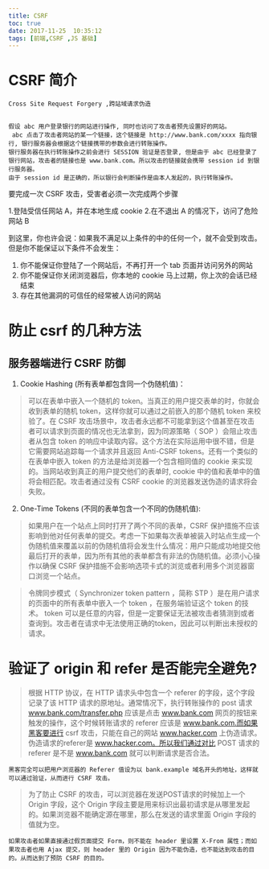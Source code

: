 ```yaml
---
title: CSRF
toc: true
date: 2017-11-25  10:35:12
tags: [前端,CSRF ,JS 基础]
---
```



# CSRF 简介

`Cross Site Request Forgery ,跨站域请求伪造`

```

假设 abc 用户登录银行的网站进行操作, 同时也访问了攻击者预先设置好的网站。
 abc 点击了攻击者网站的某一个链接，这个链接是 http://www.bank.com/xxxx 指向银行, 银行服务器会根据这个链接携带的参数会进行转账操作。
银行服务器在执行转账操作之前会进行 SESSION 验证是否登录, 但是由于 abc 已经登录了银行网站，攻击者的链接也是 www.bank.com。所以攻击的链接就会携带 session id 到银行服务器。
由于 session id 是正确的，所以银行会判断操作是由本人发起的，执行转账操作。

```

要完成一次 CSRF 攻击，受害者必须一次完成两个步骤

1.登陆受信任网站 A，并在本地生成 cookie
2.在不退出 A 的情况下，访问了危险网站 B

到这里，你也许会说：如果我不满足以上条件的中的任何一个，就不会受到攻击。但是你不能保证以下条件不会发生：

1. 你不能保证你登陆了一个网站后，不再打开一个 tab 页面并访问另外的网站
2. 你不能保证你关闭浏览器后，你本地的 cookie 马上过期，你上次的会话已经结束
3. 存在其他漏洞的可信任的经常被人访问的网站

# 防止 csrf 的几种方法


## 服务器端进行 CSRF 防御


1. Cookie Hashing (所有表单都包含同一个伪随机值)：

>可以在表单中嵌入一个随机的 token。当真正的用户提交表单的时，你就会收到表单的随机 token，这样你就可以通过之前嵌入的那个随机 token 来校验了。在 CSRF  攻击场景中，攻击者永远都不可能拿到这个值甚至在攻击者可以请求到页面的情况也无法拿到，因为同源策略（ SOP ）会阻止攻击者从包含 token 的响应中读取内容。这个方法在实际运用中很不错，但是它需要网站追踪每一个请求并且返回 Anti-CSRF tokens。还有一个类似的在表单中嵌入 token 的方法是给浏览器一个包含相同值的  cookie 来实现的。当网站收到真正的用户提交他们的表单时, cookie 中的值和表单中的值将会相匹配。攻击者通过没有 CSRF cookie 的浏览器发送伪造的请求将会失败。


2. One-Time Tokens (不同的表单包含一个不同的伪随机值):

  >如果用户在一个站点上同时打开了两个不同的表单，CSRF 保护措施不应该影响到他对任何表单的提交。考虑一下如果每次表单被装入时站点生成一个伪随机值来覆盖以前的伪随机值将会发生什么情况：用户只能成功地提交他最后打开的表单，因为所有其他的表单都含有非法的伪随机值。必须小心操作以确保 CSRF 保护措施不会影响选项卡式的浏览或者利用多个浏览器窗口浏览一个站点。
 
 >令牌同步模式（ Synchronizer token pattern ，简称 STP ）是在用户请求的页面中的所有表单中嵌入一个 token ，在服务端验证这个 token 的技术。 token 可以是任意的内容，但是一定要保证无法被攻击者猜测到或者查询到。攻击者在请求中无法使用正确的token，因此可以判断出未授权的请求。


# 验证了 origin 和 refer 是否能完全避免?

> 根据 HTTP 协议，在 HTTP 请求头中包含一个 referer 的字段，这个字段记录了该 HTTP 请求的原地址。通常情况下，执行转账操作的 post 请求 www.bank.com/transfer.php 应该是点击 www.bank.com 网页的按钮来触发的操作，这个时候转账请求的 referer 应该是 www.bank.com.而如果黑客要进行 csrf 攻击，只能在自己的网站 www.hacker.com 上伪造请求。伪造请求的referer是 www.hacker.com。所以我们通过对比 POST 请求的 referer 是不是 www.bank.com 就可以判断请求是否合法。

`黑客完全可以把用户浏览器的 Referer 值设为以 bank.example 域名开头的地址，这样就可以通过验证，从而进行 CSRF 攻击。`

>为了防止 CSRF 的攻击，可以浏览器在发送POST请求的时候加上一个 Origin 字段，这个 Origin 字段主要是用来标识出最初请求是从哪里发起的。如果浏览器不能确定源在哪里，那么在发送的请求里面 Origin 字段的值就为空。

`如果攻击者如果直接通过假页面提交 Form，则不能在 header 里设置 X-From 属性；而如果攻击者也用 Ajax 提交，则 header 里的 Origin 因为不能伪造，也不能达到攻击的目的。从而达到了预防 CSRF 的目的。`


